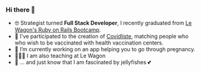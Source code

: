 ### Hi there 👋

- 🤓  Strategist turned **Full Stack Developer**, I recently graduated from [Le Wagon's Ruby on Rails Bootcamp](https://github.com/lewagon).
- 🦠 I've participated to the creation of [Covidliste](https://github.com/hostolab/covidliste), matching people who who wish to be vaccinated with health vaccination centers.
- 🔭  I’m currently working on an app helping you to go through pregnancy.
- 👩🏻‍🏫  I am also teaching at Le Wagon
- 🐙 ... and just know that I am fascinated by jellyfishes 💕

<!--
**colinemarie/colinemarie** is a ✨ _special_ ✨ repository because its `README.md` (this file) appears on your GitHub profile.

Here are some ideas to get you started:

- 🔭 I’m currently working on ...
- 🌱 I’m currently learning ...
- 👯 I’m looking to collaborate on ...
- 🤔 I’m looking for help with ...
- 💬 Ask me about ...
- 📫 How to reach me: ...
- 😄 Pronouns: ...
- ⚡ Fun fact: ...
-->
